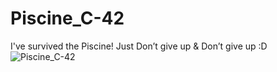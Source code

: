 # Piscine_C-42
I've survived the Piscine! 
Just Don’t give up & Don’t give up :D
![ Piscine_C-42 ](https://nikitadanilov.com/wp-content/uploads/2018/08/Piscine_C-42-1024x671.png)
